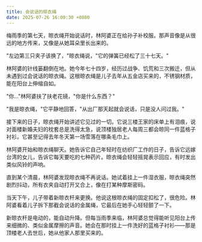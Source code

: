 ```yaml
---
title: 会说话的晾衣绳
date: 2025-07-26 16:00:30 +0800
---
```


梅雨季的第七天，晾衣绳开始说话时，林阿婆正在给孙子补校服。那声音像是从很远的地方传来，又像是从她耳朵里长出来的。

"左边第三只夹子该换了，"晾衣绳说，"它的弹簧已经松了三十七天。"

林阿婆的针线篓翻倒在地。她今年七十四岁，经历过战争、饥荒和三次搬迁，但从未遇到过会说话的晾衣绳。这根晾衣绳是儿子去年从五金店买来的，不锈钢材质，能在阳台上伸缩自如。

"你..."林阿婆扶了扶老花镜，"你是什么东西？"

"我是晾衣绳，"它平静地回答，"从出厂那天起就会说话，只是没人问过我。"

接下来的日子，晾衣绳开始讲述它见过的一切。它说三楼王家的床单上有泪痕，说对面楼新婚夫妇的枕套总是洗得太急，说顶楼独居老人每周三都会晾同一件蓝格子衬衫。它甚至记得去年冬天第一场雪落在哪条毛巾上。

林阿婆开始和晾衣绳聊天。她告诉它自己年轻时在纺织厂工作的日子，告诉它远嫁台湾的女儿，告诉它每天要吃的七种药片。晾衣绳会轻轻摇晃表示回应，有时发出类似风铃的声响。

直到某个清晨，林阿婆发现晾衣绳不再说话。她试着挂上一件湿衣服，晾衣绳突然剧烈抖动，所有衣夹自动打开又合上，像在打某种摩斯密码。

当天下午，儿子带着新晾衣杆来更换。他说这根晾衣绳的固定扣松了，很危险。林阿婆看着儿子拆下那截会说话的金属绳，它最后在她手心轻轻颤了一下。

新晾衣杆是电动的，能自动升降。但每当雨季来临，林阿婆总觉得能听见阳台上传来细微的、类似金属摩擦的声音。她会在那时挂上一件洗好的蓝格子衬衫——那是顶楼老人去世后，她从他家人那里买来的。
